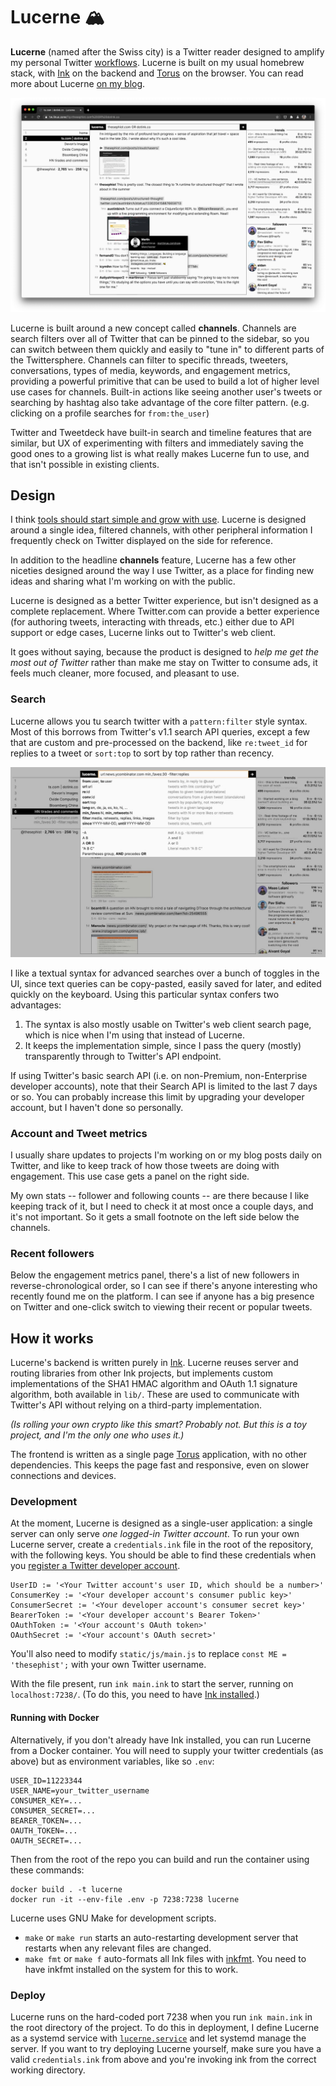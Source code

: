 # Lucerne 🏔

**Lucerne** (named after the Swiss city) is a Twitter reader designed to amplify my personal Twitter [workflows](https://thesephist.com/posts/tools/). Lucerne is built on my usual homebrew stack, with [Ink](https://dotink.co/) on the backend and [Torus](https://github.com/thesephist/torus) on the browser. You can read more about Lucerne [on my blog](https://thesephist.com/posts/lucerne/).

![Lucerne's home page](assets/lucerne.png)

Lucerne is built around a new concept called **channels**. Channels are search filters over all of Twitter that can be pinned to the sidebar, so you can switch between them quickly and easily to "tune in" to different parts of the Twittersphere. Channels can filter to specific threads, tweeters, conversations, types of media, keywords, and engagement metrics, providing a powerful primitive that can be used to build a lot of higher level use cases for channels. Built-in actions like seeing another user's tweets or searching by hashtag also take advantage of the core filter pattern. (e.g. clicking on a profile searches for `from:the_user`)

Twitter and Tweetdeck have built-in search and timeline features that are similar, but UX of experimenting with filters and immediately saving the good ones to a growing list is what really makes Lucerne fun to use, and that isn't possible in existing clients.

## Design

I think [tools should start simple and grow with use](https://thesephist.com/posts/ivy/). Lucerne is designed around a single idea, filtered channels, with other peripheral information I frequently check on Twitter displayed on the side for reference.

In addition to the headline **channels** feature, Lucerne has a few other niceties designed around the way I use Twitter, as a place for finding new ideas and sharing what I'm working on with the public.

Lucerne is designed as a better Twitter experience, but isn't designed as a complete replacement. Where Twitter.com can provide a better experience (for authoring tweets, interacting with threads, etc.) either due to API support or edge cases, Lucerne links out to Twitter's web client.

It goes without saying, because the product is designed to _help me get the most out of Twitter_ rather than make me stay on Twitter to consume ads, it feels much cleaner, more focused, and pleasant to use.

### Search

Lucerne allows you tu search twitter with a `pattern:filter` style syntax. Most of this borrows from Twitter's v1.1 search API queries, except a few that are custom and pre-processed on the backend, like `re:tweet_id` for replies to a tweet or `sort:top` to sort by top rather than recency.

![Searching in Lucerne](assets/lucerne-querybar.jpg)

I like a textual syntax for advanced searches over a bunch of toggles in the UI, since text queries can be copy-pasted, easily saved for later, and edited quickly on the keyboard. Using this particular syntax confers two advantages:

1. The syntax is also mostly usable on Twitter's web client search page, which is nice when I'm using that instead of Lucerne.
2. It keeps the implementation simple, since I pass the query (mostly) transparently through to Twitter's API endpoint.

If using Twitter's basic search API (i.e. on non-Premium, non-Enterprise developer accounts), note that their Search API is limited to the last 7 days or so. You can probably increase this limit by upgrading your developer account, but I haven't done so personally.

### Account and Tweet metrics

I usually share updates to projects I'm working on or my blog posts daily on Twitter, and like to keep track of how those tweets are doing with engagement. This use case gets a panel on the right side.

My own stats -- follower and following counts -- are there because I like keeping track of it, but I need to check it at most once a couple days, and it's not important. So it gets a small footnote on the left side below the channels.

### Recent followers

Below the engagement metrics panel, there's a list of new followers in reverse-chronological order, so I can see if there's anyone interesting who recently found me on the platform. I can see if anyone has a big presence on Twitter and one-click switch to viewing their recent or popular tweets.

## How it works

Lucerne's backend is written purely in [Ink](https://dotink.co). Lucerne reuses server and routing libraries from other Ink projects, but implements custom implementations of the SHA1 HMAC algorithm and OAuth 1.1 signature algorithm, both available in `lib/`. These are used to communicate with Twitter's API without relying on a third-party implementation.

_(Is rolling your own crypto like this smart? Probably not. But this is a toy project, and I'm the only one who uses it.)_

The frontend is written as a single page [Torus](https://github.com/thesephist/torus) application, with no other dependencies. This keeps the page fast and responsive, even on slower connections and devices.

### Development

At the moment, Lucerne is designed as a single-user application: a single server can only serve _one logged-in Twitter account_. To run your own Lucerne server, create a `credentials.ink` file in the root of the repository, with the following keys. You should be able to find these credentials when you [register a Twitter developer account](https://developer.twitter.com/).

```
UserID := '<Your Twitter account's user ID, which should be a number>'
ConsumerKey := '<Your developer account's consumer public key>'
ConsumerSecret := '<Your developer account's consumer secret key>'
BearerToken := '<Your developer account's Bearer Token>'
OAuthToken := '<Your account's OAuth token>'
OAuthSecret := '<Your account's OAuth secret>'
```

You'll also need to modify `static/js/main.js` to replace `const ME = 'thesephist';` with your own Twitter username.

With the file present, run `ink main.ink` to start the server, running on `localhost:7238/`. (To do this, you need to have [Ink installed](https://dotink.co/docs/overview/#setup-and-installation).)

#### Running with Docker

Alternatively, if you don't already have Ink installed, you can run Lucerne from a Docker container. You will need to supply your twitter credentials (as above) but as environment variables, like so
`.env`:
```
USER_ID=11223344
USER_NAME=your_twitter_username
CONSUMER_KEY=...
CONSUMER_SECRET=...
BEARER_TOKEN=...
OAUTH_TOKEN=...
OAUTH_SECRET=...
```
Then from the root of the repo you can build and run the container using these commands:
```
docker build . -t lucerne
docker run -it --env-file .env -p 7238:7238 lucerne
```

Lucerne uses GNU Make for development scripts.

- `make` or `make run` starts an auto-restarting development server that restarts when any relevant files are changed.
- `make fmt` or `make f` auto-formats all Ink files with [inkfmt](https://github.com/thesephist/inkfmt). You need to have inkfmt installed on the system for this to work.

### Deploy

Lucerne runs on the hard-coded port 7238 when you run `ink main.ink` in the root directory of the project. To do this in deployment, I define Lucerne as a systemd service with [`lucerne.service`](lucerne.service) and let systemd manage the server. If you want to try deploying Lucerne yourself, make sure you have a valid `credentials.ink` from above and you're invoking ink from the correct working directory.


